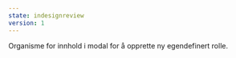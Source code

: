 ```yaml
---
state: indesignreview
version: 1
---
```

Organisme for innhold i modal for å opprette ny egendefinert rolle.